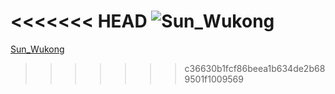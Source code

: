 <<<<<<< HEAD
![Sun_Wukong](https://vignette.wikia.nocookie.net/dragon-rap-battles/images/a/a8/Sun_Wukong.png/revision/latest?cb=20160601170310)
=======
[Sun_Wukong](https://vignette.wikia.nocookie.net/dragon-rap-battles/images/a/a8/Sun_Wukong.png/revision/latest?cb=20160601170310)
>>>>>>> c36630b1fcf86beea1b634de2b689501f1009569
